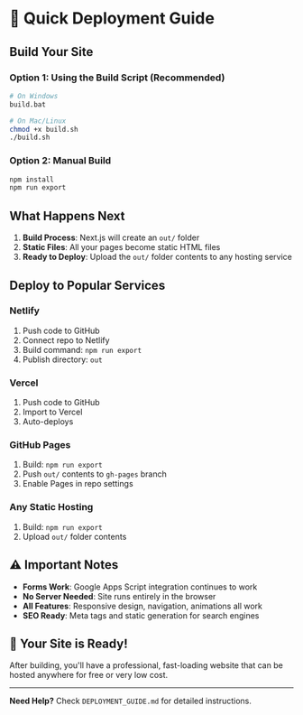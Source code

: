 # 🚀 Quick Deployment Guide

## Build Your Site

### Option 1: Using the Build Script (Recommended)
```bash
# On Windows
build.bat

# On Mac/Linux
chmod +x build.sh
./build.sh
```

### Option 2: Manual Build
```bash
npm install
npm run export
```

## What Happens Next

1. **Build Process**: Next.js will create an `out/` folder
2. **Static Files**: All your pages become static HTML files
3. **Ready to Deploy**: Upload the `out/` folder contents to any hosting service

## Deploy to Popular Services

### Netlify
1. Push code to GitHub
2. Connect repo to Netlify
3. Build command: `npm run export`
4. Publish directory: `out`

### Vercel
1. Push code to GitHub
2. Import to Vercel
3. Auto-deploys

### GitHub Pages
1. Build: `npm run export`
2. Push `out/` contents to `gh-pages` branch
3. Enable Pages in repo settings

### Any Static Hosting
1. Build: `npm run export`
2. Upload `out/` folder contents

## ⚠️ Important Notes

- **Forms Work**: Google Apps Script integration continues to work
- **No Server Needed**: Site runs entirely in the browser
- **All Features**: Responsive design, navigation, animations all work
- **SEO Ready**: Meta tags and static generation for search engines

## 🎯 Your Site is Ready!

After building, you'll have a professional, fast-loading website that can be hosted anywhere for free or very low cost.

---

**Need Help?** Check `DEPLOYMENT_GUIDE.md` for detailed instructions.
